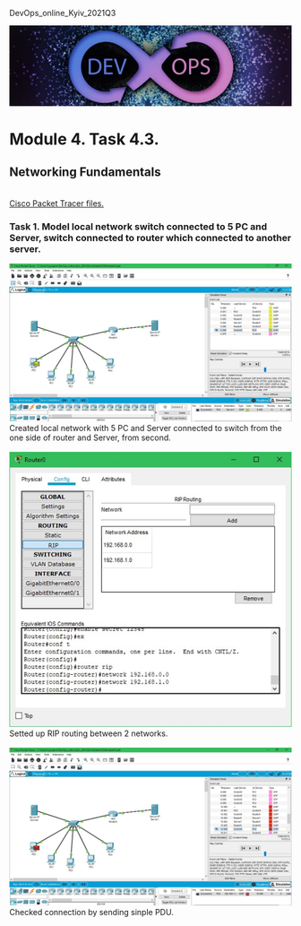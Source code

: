 <p>DevOps_online_Kyiv_2021Q3</p>

<img src="img/devops_head.jpg" alt="DevOps">

<h1>Module 4. Task 4.3.</h1>
<h2>Networking Fundamentals</h2>
<br>
<a href="https://github.com/vurdaLUCK/DevOps_online_Kyiv_2021Q3/tree/main/m4/task4.3/files" title="Files">Cisco Packet Tracer files.</a>

<h3>Task 1. Model local network switch connected to 5 PC and Server, switch connected to router which connected to another server.</h3>

<p>
<img src="img/task4.3.1.jpg" alt="Task 4.3">
<br>
Created local network with 5 PC and Server connected to switch from the one side of router and Server, from second.
<br>
<br>
<img src="img/task4.3.2.jpg" alt="Task 4.3_2">
<br>
Setted up RIP routing between 2 networks.
<br>
<br>
<img src="img/task4.3.3.jpg" alt="Task 4.3_3">
<br>
Checked connection by sending sinple PDU.
<br>
</p>
